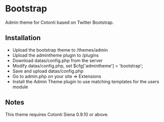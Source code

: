 # Bootstrap

Admin theme for Cotonti based on Twitter Bootstrap.

## Installation

- Upload the bootstrap theme to /themes/admin
- Upload the admintheme plugin to /plugins
- Download datas/config.php from the server
- Modify datas/config.php, set $cfg['admintheme'] = 'bootstrap';
- Save and upload datas/config.php
- Go to admin.php on your site => Extensions
- Install the Admin Theme plugin to use matching templates for the users module

## Notes

This theme requires Cotonti Siena 0.9.10 or above.